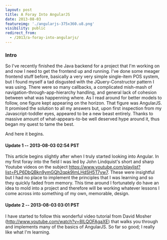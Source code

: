 ```yaml
---
layout: post
title: A Foray Into AngularJS
date: 2013-08-03
featureimg: './angularjs-375x360.u8.png'
visibility: public
redirect_from:
  - /2013/a-foray-into-angularjs/
---
```


### Intro

So I've recently finished the Java backend for a project that I'm working on and now I need to get the frontend up and running. I've done some meager frontend stuff before, basically a very very simple single-item POS system, but I found myself a tad disgusted with the JQuery-Constructor pattern I was using. There were so many callbacks, a complicated mish-mash of navigation-through-app-hierarchy handling, and general lack of cohesion between what was happenning where. As I read around for better models to follow, one figure kept appearing on the horizon. That figure was AngularJS. It promised the solution to all my answers but, upon first inspection from my Javascript-toddler eyes, appeared to be a new beast entirely. Thanks to massive amount of what-appears-to-be well deserved hype around it, thus began my quest to tame the best.<!--break-->

And here it begins.

#### Update 1 -- 2013-08-03 02:54 PST

This article begins slightly after when I truly started looking into Angular. In my first foray into the field I was led by John Lindquist's short and sharp Youtube videos on the subject <https://www.youtube.com/playlist?list=PLP6DbQBkn9ymGQh2qpk9ImLHdSH5T7yw7>. These were insightful but I had no place to implement the principles that I was learning and so they quickly faded from memory. This time around I fortunately do have an idea to mold into a project and therefore will be working whatever lessons I come across into something of my own, memorable, design.

#### Update 2 -- 2013-08-03 03:01 PST

I have started to follow this wonderful video tutorial from David Mosher (<http://www.youtube.com/watch?v=8ILQOFAgaXE>) that walks you through and implements many of the basics of AngularJS. So far so good; I really like what I'm learning.
